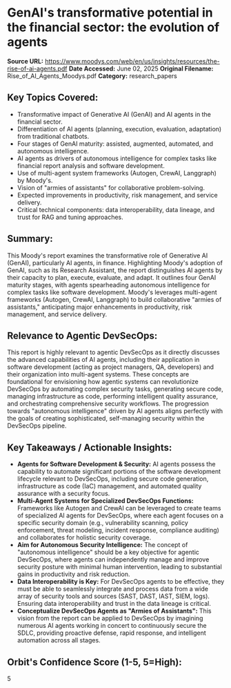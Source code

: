 # GenAI's transformative potential in the financial sector: the evolution of agents

**Source URL:** https://www.moodys.com/web/en/us/insights/resources/the-rise-of-ai-agents.pdf
**Date Accessed:** June 02, 2025
**Original Filename:** Rise_of_AI_Agents_Moodys.pdf
**Category:** research_papers

## Key Topics Covered:
- Transformative impact of Generative AI (GenAI) and AI agents in the financial sector.
- Differentiation of AI agents (planning, execution, evaluation, adaptation) from traditional chatbots.
- Four stages of GenAI maturity: assisted, augmented, automated, and autonomous intelligence.
- AI agents as drivers of autonomous intelligence for complex tasks like financial report analysis and software development.
- Use of multi-agent system frameworks (Autogen, CrewAI, Langgraph) by Moody's.
- Vision of "armies of assistants" for collaborative problem-solving.
- Expected improvements in productivity, risk management, and service delivery.
- Critical technical components: data interoperability, data lineage, and trust for RAG and tuning approaches.

## Summary:
This Moody's report examines the transformative role of Generative AI (GenAI), particularly AI agents, in finance. Highlighting Moody's adoption of GenAI, such as its Research Assistant, the report distinguishes AI agents by their capacity to plan, execute, evaluate, and adapt. It outlines four GenAI maturity stages, with agents spearheading autonomous intelligence for complex tasks like software development. Moody's leverages multi-agent frameworks (Autogen, CrewAI, Langgraph) to build collaborative "armies of assistants," anticipating major enhancements in productivity, risk management, and service delivery.

## Relevance to Agentic DevSecOps:
This report is highly relevant to agentic DevSecOps as it directly discusses the advanced capabilities of AI agents, including their application in software development (acting as project managers, QA, developers) and their organization into multi-agent systems. These concepts are foundational for envisioning how agentic systems can revolutionize DevSecOps by automating complex security tasks, generating secure code, managing infrastructure as code, performing intelligent quality assurance, and orchestrating comprehensive security workflows. The progression towards "autonomous intelligence" driven by AI agents aligns perfectly with the goals of creating sophisticated, self-managing security within the DevSecOps pipeline.

## Key Takeaways / Actionable Insights:
- **Agents for Software Development & Security:** AI agents possess the capability to automate significant portions of the software development lifecycle relevant to DevSecOps, including secure code generation, infrastructure as code (IaC) management, and automated quality assurance with a security focus.
- **Multi-Agent Systems for Specialized DevSecOps Functions:** Frameworks like Autogen and CrewAI can be leveraged to create teams of specialized AI agents for DevSecOps, where each agent focuses on a specific security domain (e.g., vulnerability scanning, policy enforcement, threat modeling, incident response, compliance auditing) and collaborates for holistic security coverage.
- **Aim for Autonomous Security Intelligence:** The concept of "autonomous intelligence" should be a key objective for agentic DevSecOps, where agents can independently manage and improve security posture with minimal human intervention, leading to substantial gains in productivity and risk reduction.
- **Data Interoperability is Key:** For DevSecOps agents to be effective, they must be able to seamlessly integrate and process data from a wide array of security tools and sources (SAST, DAST, IAST, SIEM, logs). Ensuring data interoperability and trust in the data lineage is critical.
- **Conceptualize DevSecOps Agents as "Armies of Assistants":** This vision from the report can be applied to DevSecOps by imagining numerous AI agents working in concert to continuously secure the SDLC, providing proactive defense, rapid response, and intelligent automation across all stages.

## Orbit's Confidence Score (1-5, 5=High):
5
